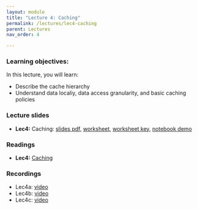 ```yaml
---
layout: module
title: "Lecture 4: Caching"
permalink: /lectures/lec4-caching
parent: Lectures
nav_order: 4

---
```


### Learning objectives:

In this lecture, you will learn:

* Describe the cache hierarchy
* Understand data localiy, data access granularity, and basic caching policies


### Lecture slides

* **Lec4:** Caching: [slides pdf](/ds5110-spring25/assets/docs/lec4-caching.pdf), [worksheet](/ds5110-spring25/assets/docs/worksheet_caching.pdf), [worksheet key](/ds5110-spring25/assets/docs/worksheet_caching_key_sp25.pdf), [notebook demo](https://github.com/tddg/ds5110-spring25/blob/main/assets/datasets/cache_demo.ipynb)


### Readings

* **Lec4:** [Caching](https://pages.cs.wisc.edu/~remzi/OSTEP/vm-beyondphys-policy.pdf)



### Recordings

* Lec4a: [video](https://edstem.org/us/courses/72907/discussion/6047051)
* Lec4b: [video](https://edstem.org/us/courses/72907/discussion/6089790)
* Lec4c: [video](https://edstem.org/us/courses/72907/discussion/6103384)
